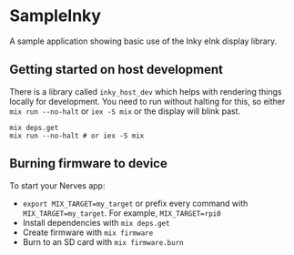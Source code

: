 # SampleInky

A sample application showing basic use of the Inky eInk display library.

## Getting started on host development

There is a library called `inky_host_dev` which helps with rendering things locally for development. You need to run without halting for this, so either `mix run --no-halt` or `iex -S mix` or the display will blink past.

```
mix deps.get
mix run --no-halt # or iex -S mix
```

## Burning firmware to device

To start your Nerves app:
  * `export MIX_TARGET=my_target` or prefix every command with
    `MIX_TARGET=my_target`. For example, `MIX_TARGET=rpi0`
  * Install dependencies with `mix deps.get`
  * Create firmware with `mix firmware`
  * Burn to an SD card with `mix firmware.burn`
